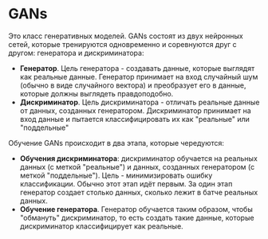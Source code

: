 # GANs

Это класс генеративных моделей. GANs состоят из двух нейронных сетей, которые тренируются одновременно и соревнуются друг с другом: генератора и дискриминатора:

- **Генератор**. Цель генератора - создавать данные, которые выглядят как реальные данные. Генератор принимает на вход случайный шум (обычно в виде случайного вектора) и преобразует его в данные, которые должны выглядеть правдоподобно.
- **Дискриминатор**. Цель дискриминатора - отличать реальные данные от данных, созданных генератором. Дискриминатор принимает на вход данные и пытается классифицировать их как "реальные" или "поддельные"

Обучение GANs происходит в два этапа, которые чередуются:

- **Обучения дискриминатора**: дискриминатор обучается на реальных данных (с меткой "реальные") и данных, созданных генератором (с меткой "поддельные"). Цель - минимизировать ошибку классификации. Обычно этот этап идёт первым. За один этап генератор создает столько данных, сколько лежит в батче реальных данных.
- **Обучение генератора**. Генератор обучается таким образом, чтобы "обмануть" дискриминатор, то есть создать такие данные, которые дискриминатор классифицирует как реальные.
